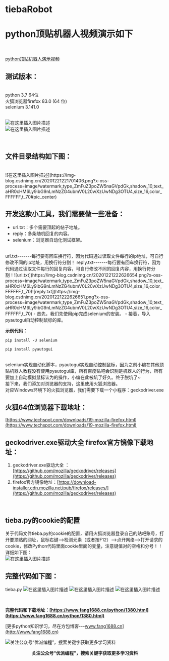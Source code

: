 # tiebaRobot
# python顶贴机器人视频演示如下
<br>



[python顶贴机器人演示视频](https://player.youku.com/embed/XNTAxOTIxNjUwMA==)
## 测试版本：

<br>
python 3.7 64位  <br>
火狐浏览器firefox 83.0 (64 位)  <br>
 selenium       3.141.0 <br>
<br>

![在这里插入图片描述](https://img-blog.csdnimg.cn/20201221224250688.png?x-oss-process=image/watermark,type_ZmFuZ3poZW5naGVpdGk,shadow_10,text_aHR0cHM6Ly9ibG9nLmNzZG4ubmV0L20wXzUwNDg3OTU4,size_16,color_FFFFFF,t_70)
 <br>
![在这里插入图片描述](https://img-blog.csdnimg.cn/20201221224250510.png)
 
 <br>

## 文件目录结构如下图：

<br>
![在这里插入图片描述](https://img-blog.csdnimg.cn/20201221221701406.png?x-oss-process=image/watermark,type_ZmFuZ3poZW5naGVpdGk,shadow_10,text_aHR0cHM6Ly9ibG9nLmNzZG4ubmV0L20wXzUwNDg3OTU4,size_16,color_FFFFFF,t_70#pic_center)

<br>

## 开发这款小工具，我们需要做一些准备：

 - url.txt：多个需要顶起的帖子地址。
 - reply：多条随机回复的内容。
 - selenium：浏览器自动化测试框架。
<br>
 url.txt-------每行要有回车换行符，因为代码通过读取文件每行的ip地址，可自行修改不同的ip地址，用换行符分割！
 reply.txt-------每行要有回车换行符，因为代码通过读取文件每行的回复内容，可自行修改不同的回复内容，用换行符分割！![url.txt](https://img-blog.csdnimg.cn/20201221222626654.png?x-oss-process=image/watermark,type_ZmFuZ3poZW5naGVpdGk,shadow_10,text_aHR0cHM6Ly9ibG9nLmNzZG4ubmV0L20wXzUwNDg3OTU4,size_16,color_FFFFFF,t_70)![reply.txt](https://img-blog.csdnimg.cn/20201221222626651.png?x-oss-process=image/watermark,type_ZmFuZ3poZW5naGVpdGk,shadow_10,text_aHR0cHM6Ly9ibG9nLmNzZG4ubmV0L20wXzUwNDg3OTU4,size_16,color_FFFFFF,t_70)
 - 首先，我们先使用pip完成selenium的安装。
 -   接着，导入pyautogui自动控制鼠标的库。


 
**示例代码：**
```
pip install -U selenium
```
```
pip install pyautogui
```
<br>
selenium实现自动化脚本，pyautogui实现自动控制鼠标，因为之前小编在其他顶贴机器人教程没有使用pyautogui库，所有百度贴吧会识别是机器人的行为，所有要加上自动模拟鼠标认为的操作，小编在此被坑了好久。终于脱坑了~<br>
接下来，我们添加对浏览器的支持，这里使用火狐浏览器。<br>
对应Windows环境下的火狐浏览器，我们需要下载一个小程序：geckodriver.exe

<br>

## 火狐64位浏览器下载地址：
[https://www.techspot.com/downloads/19-mozilla-firefox.html](https://www.techspot.com/downloads/19-mozilla-firefox.html)

## geckodriver.exe驱动大全 firefox官方镜像下载地址：
 1. geckodriver.exe驱动大全 ：[https://github.com/mozilla/geckodriver/releases](https://github.com/mozilla/geckodriver/releases)
 2. firefox官方镜像地址：[https://download-installer.cdn.mozilla.net/pub/firefox/releases/](https://github.com/mozilla/geckodriver/releases)
<br>

## tieba.py的cookie的配置

关于代码文件tieba.py的cookie的配置，请用火狐浏览器登录自己的贴吧账号，打开要顶贴的网址，鼠标右键-->检测元素（或者按F12）-->点开网络-->打开请求的cookie，修改Python代码里面cookie里面的变量，注意键值对的空格和分号！！详细如下图：<br>
![在这里插入图片描述](https://img-blog.csdnimg.cn/20201221224813555.png?x-oss-process=image/watermark,type_ZmFuZ3poZW5naGVpdGk,shadow_10,text_aHR0cHM6Ly9ibG9nLmNzZG4ubmV0L20wXzUwNDg3OTU4,size_16,color_FFFFFF,t_70#pic_center)
<br>

## 完整代码如下图：

tieba.py
![在这里插入图片描述](https://img-blog.csdnimg.cn/20201221221418134.png?x-oss-process=image/watermark,type_ZmFuZ3poZW5naGVpdGk,shadow_10,text_aHR0cHM6Ly9ibG9nLmNzZG4ubmV0L20wXzUwNDg3OTU4,size_16,color_FFFFFF,t_70)
![在这里插入图片描述](https://img-blog.csdnimg.cn/20201221221417811.png?x-oss-process=image/watermark,type_ZmFuZ3poZW5naGVpdGk,shadow_10,text_aHR0cHM6Ly9ibG9nLmNzZG4ubmV0L20wXzUwNDg3OTU4,size_16,color_FFFFFF,t_70)
![在这里插入图片描述](https://img-blog.csdnimg.cn/20201221221417665.png?x-oss-process=image/watermark,type_ZmFuZ3poZW5naGVpdGk,shadow_10,text_aHR0cHM6Ly9ibG9nLmNzZG4ubmV0L20wXzUwNDg3OTU4,size_16,color_FFFFFF,t_70)


<br>

**完整代码和下载地址：[https://www.fang1688.cn/python/1380.html](https://www.fang1688.cn/python/1380.html)**

[更多python知识学习，尽在方包博客---www.fang1688.cn](http://www.fang1688.cn)

![关注公众号“优派编程”，搜索关键字获取更多学习资料](https://www.fang1688.cn/wp-content/uploads/2020/07/qrcode_for_gh_1fd2e4a34038_258.jpg)
<strong><center>关注公众号“优派编程”，搜索关键字获取更多学习资料</center></strong>
